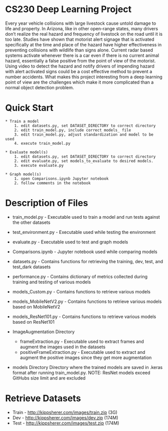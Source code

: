 # CS230 Deep Learning Project
Every year vehicle collisions with large livestock cause untold damage to life and property. In
Arizona, like in other open-range states, many drivers don’t realize the real hazard and frequency of
livestock on the road until it is too late.
Studies have shown that motorist alert signage that is activated specifically at the time and place of the
hazard have higher effectiveness in preventing collisions with wildlife than signs alone. Current radar
based systems activate whenever there is a car even if there is no current animal hazard, essentially a
false positive from the point of view of the motorist.
Using video to detect the hazard and notify drivers of impending hazard with alert activated signs
could be a cost effective method to prevent a number accidents.
What makes this project interesting from a deep learning point of view are the challenges which make
it more complicated than a normal object detection problem.

# Quick Start
    * Train a model
        1. edit datasets.py, set DATASET_DIRECTORY to correct directory
        2. edit train_model.py, include correct models_ file
        3. edit train_model.py, adjust standardization and model to be used
        4. execute train_model.py

    * Evaluate model(s)
        1. edit datasets.py, set DATASET_DIRECTORY to correct directory
        2. edit evaluate.py, set models_to_evaluate to desired models.
        3. execute evaluate.py

    * Graph model(s)
        1. open Comparisons.ipynb Jupyter notebook
        2. follow comments in the notebook

# Description of Files
* train_model.py - Executable used to train a model and run tests against the other datasets 
* test_environment.py - Executable used while testing the environment 
* evaluate.py - Executable used to test and graph models
&nbsp;   
* Comparisons.ipynb - Jupyter notebook used while comparing models
* datasets.py - Contains functions for retrieving the training, dev, test, and test_dark datasets
* performance.py - Contains dictionary of metrics collected during training and testing of various models
&nbsp;  
* models_Custom.py - Contains functions to retrieve various models
* models_MobileNetV2.py - Contains functions to retrieve various models based on MobileNetV2
* models_ResNet101.py - Contains functions to retrieve various models based on ResNet101
&nbsp;  
* ImageAugmentation Directory
    * frameExtraction.py - Executable used to extract frames and augment the images used in the datasets
    * positiveFrameExtraction.py - Executable used to extract and augment the positive images since they get more augmentation

* models Directory
Directory where the trained models are saved in .keras format after running train_model.py. NOTE: ResNet models exceed GitHubs size limit and are excluded

# Retrieve Datasets
* Train - http://kippsherer.com/images/train.zip (3G)
* Dev - http://kippsherer.com/images/dev.zip (174M)
* Test - http://kippsherer.com/images/test.zip (174M)

